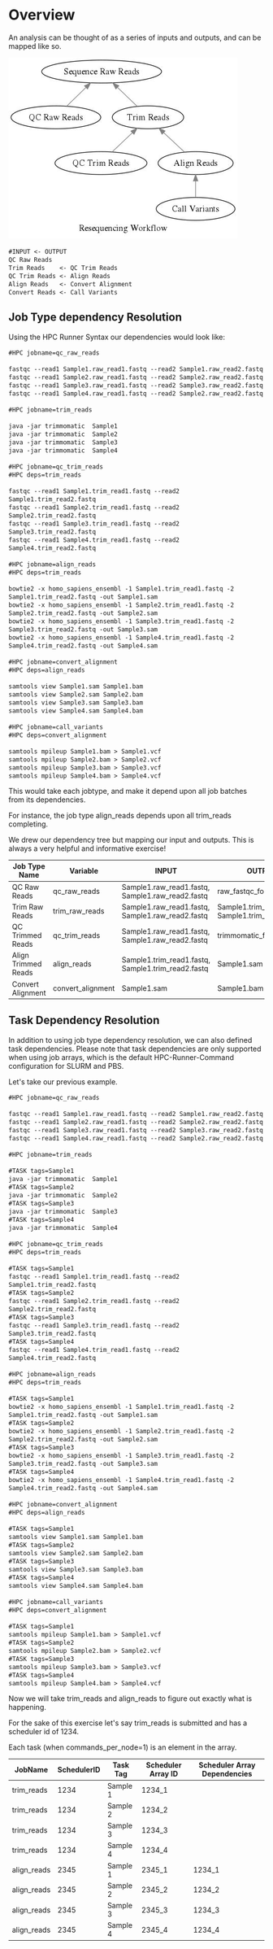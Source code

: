 # Overview

An analysis can be thought of as a series of inputs and outputs, and can be mapped like so.

![Dependency Tree](../images/dependency.jpg)

```
#INPUT <- OUTPUT
QC Raw Reads
Trim Reads    <- QC Trim Reads
QC Trim Reads <- Align Reads
Align Reads   <- Convert Alignment
Convert Reads <- Call Variants
```

## Job Type dependency Resolution

Using the HPC Runner Syntax our dependencies would look like:

```
#HPC jobname=qc_raw_reads

fastqc --read1 Sample1.raw_read1.fastq --read2 Sample1.raw_read2.fastq
fastqc --read1 Sample2.raw_read1.fastq --read2 Sample2.raw_read2.fastq
fastqc --read1 Sample3.raw_read1.fastq --read2 Sample3.raw_read2.fastq
fastqc --read1 Sample4.raw_read1.fastq --read2 Sample2.raw_read2.fastq

#HPC jobname=trim_reads

java -jar trimmomatic  Sample1
java -jar trimmomatic  Sample2
java -jar trimmomatic  Sample3
java -jar trimmomatic  Sample4

#HPC jobname=qc_trim_reads
#HPC deps=trim_reads

fastqc --read1 Sample1.trim_read1.fastq --read2 Sample1.trim_read2.fastq
fastqc --read1 Sample2.trim_read1.fastq --read2 Sample2.trim_read2.fastq
fastqc --read1 Sample3.trim_read1.fastq --read2 Sample3.trim_read2.fastq
fastqc --read1 Sample4.trim_read1.fastq --read2 Sample4.trim_read2.fastq

#HPC jobname=align_reads
#HPC deps=trim_reads

bowtie2 -x homo_sapiens_ensembl -1 Sample1.trim_read1.fastq -2 Sample1.trim_read2.fastq -out Sample1.sam
bowtie2 -x homo_sapiens_ensembl -1 Sample2.trim_read1.fastq -2 Sample2.trim_read2.fastq -out Sample2.sam
bowtie2 -x homo_sapiens_ensembl -1 Sample3.trim_read1.fastq -2 Sample3.trim_read2.fastq -out Sample3.sam
bowtie2 -x homo_sapiens_ensembl -1 Sample4.trim_read1.fastq -2 Sample4.trim_read2.fastq -out Sample4.sam

#HPC jobname=convert_alignment
#HPC deps=align_reads

samtools view Sample1.sam Sample1.bam
samtools view Sample2.sam Sample2.bam
samtools view Sample3.sam Sample3.bam
samtools view Sample4.sam Sample4.bam

#HPC jobname=call_variants
#HPC deps=convert_alignment

samtools mpileup Sample1.bam > Sample1.vcf
samtools mpileup Sample2.bam > Sample2.vcf
samtools mpileup Sample3.bam > Sample3.vcf
samtools mpileup Sample4.bam > Sample4.vcf
```

This would take each jobtype, and make it depend upon all job batches from its dependencies.

For instance, the job type align_reads depends upon all trim_reads completing.

We drew our dependency tree but mapping our input and outputs. This is always a very helpful and informative exercise!

| Job Type Name | Variable | INPUT | OUTPUT |
| --            | --       | --    | --     |
| QC Raw Reads | qc_raw_reads | Sample1.raw_read1.fastq, Sample1.raw_read2.fastq | raw_fastqc_folder |
| Trim Raw Reads | trim_raw_reads | Sample1.raw_read1.fastq, Sample1.raw_read2.fastq | Sample1.trim_read1.fastq, Sample1.trim_read2.fastq |
| QC Trimmed Reads | qc_trim_reads | Sample1.raw_read1.fastq, Sample1.raw_read2.fastq | trimmomatic_fastqc_folder |
| Align Trimmed Reads | align_reads | Sample1.trim_read1.fastq, Sample1.trim_read2.fastq | Sample1.sam |
| Convert Alignment | convert_alignment | Sample1.sam | Sample1.bam |

## Task Dependency Resolution


In addition to using job type dependency resolution, we can also defined task
dependencies. Please note that task dependencies are only supported when using
job arrays, which is the default HPC-Runner-Command configuration for SLURM and
PBS.

Let's take our previous example.

```
#HPC jobname=qc_raw_reads

fastqc --read1 Sample1.raw_read1.fastq --read2 Sample1.raw_read2.fastq
fastqc --read1 Sample2.raw_read1.fastq --read2 Sample2.raw_read2.fastq
fastqc --read1 Sample3.raw_read1.fastq --read2 Sample3.raw_read2.fastq
fastqc --read1 Sample4.raw_read1.fastq --read2 Sample2.raw_read2.fastq

#HPC jobname=trim_reads

#TASK tags=Sample1
java -jar trimmomatic  Sample1
#TASK tags=Sample2
java -jar trimmomatic  Sample2
#TASK tags=Sample3
java -jar trimmomatic  Sample3
#TASK tags=Sample4
java -jar trimmomatic  Sample4

#HPC jobname=qc_trim_reads
#HPC deps=trim_reads

#TASK tags=Sample1
fastqc --read1 Sample1.trim_read1.fastq --read2 Sample1.trim_read2.fastq
#TASK tags=Sample2
fastqc --read1 Sample2.trim_read1.fastq --read2 Sample2.trim_read2.fastq
#TASK tags=Sample3
fastqc --read1 Sample3.trim_read1.fastq --read2 Sample3.trim_read2.fastq
#TASK tags=Sample4
fastqc --read1 Sample4.trim_read1.fastq --read2 Sample4.trim_read2.fastq

#HPC jobname=align_reads
#HPC deps=trim_reads

#TASK tags=Sample1
bowtie2 -x homo_sapiens_ensembl -1 Sample1.trim_read1.fastq -2 Sample1.trim_read2.fastq -out Sample1.sam
#TASK tags=Sample2
bowtie2 -x homo_sapiens_ensembl -1 Sample2.trim_read1.fastq -2 Sample2.trim_read2.fastq -out Sample2.sam
#TASK tags=Sample3
bowtie2 -x homo_sapiens_ensembl -1 Sample3.trim_read1.fastq -2 Sample3.trim_read2.fastq -out Sample3.sam
#TASK tags=Sample4
bowtie2 -x homo_sapiens_ensembl -1 Sample4.trim_read1.fastq -2 Sample4.trim_read2.fastq -out Sample4.sam

#HPC jobname=convert_alignment
#HPC deps=align_reads

#TASK tags=Sample1
samtools view Sample1.sam Sample1.bam
#TASK tags=Sample2
samtools view Sample2.sam Sample2.bam
#TASK tags=Sample3
samtools view Sample3.sam Sample3.bam
#TASK tags=Sample4
samtools view Sample4.sam Sample4.bam

#HPC jobname=call_variants
#HPC deps=convert_alignment

#TASK tags=Sample1
samtools mpileup Sample1.bam > Sample1.vcf
#TASK tags=Sample2
samtools mpileup Sample2.bam > Sample2.vcf
#TASK tags=Sample3
samtools mpileup Sample3.bam > Sample3.vcf
#TASK tags=Sample4
samtools mpileup Sample4.bam > Sample4.vcf
```

Now we will take trim_reads and align_reads to figure out exactly what is happening.

For the sake of this exercise let's say trim_reads is submitted and has a scheduler id of 1234.

Each task (when commands_per_node=1) is an element in the array.

| JobName     | SchedulerID | Task Tag | Scheduler Array ID | Scheduler Array Dependencies |
| --          | --          | --       | --                 | --                           |
| trim_reads  | 1234        | Sample 1 | 1234_1             |                              |
| trim_reads  | 1234        | Sample 2 | 1234_2             |                              |
| trim_reads  | 1234        | Sample 3 | 1234_3             |                              |
| trim_reads  | 1234        | Sample 4 | 1234_4             |                              |
| align_reads | 2345        | Sample 1 | 2345_1             | 1234_1                       |
| align_reads | 2345        | Sample 2 | 2345_2             | 1234_2                       |
| align_reads | 2345        | Sample 3 | 2345_3             | 1234_3                       |
| align_reads | 2345        | Sample 4 | 2345_4             | 1234_4                       |
